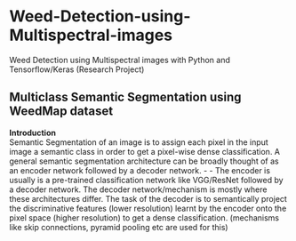 # Weed-Detection-using-Multispectral-images
Weed Detection using Multispectral images with Python and Tensorflow/Keras (Research Project)

## Multiclass Semantic Segmentation using WeedMap dataset
<b>Introduction</b><br>
Semantic Segmentation of an image is to assign each pixel in the input image a semantic class in order to get a pixel-wise dense classification.
A general semantic segmentation architecture can be broadly thought of as an encoder network followed by a decoder network. - - The encoder is usually is a pre-trained classification network like VGG/ResNet followed by a decoder network. The decoder network/mechanism is mostly where these architectures differ.
The task of the decoder is to semantically project the discriminative features (lower resolution) learnt by the encoder onto the pixel space (higher resolution) to get a dense classification. (mechanisms like skip connections, pyramid pooling etc are used for this)
